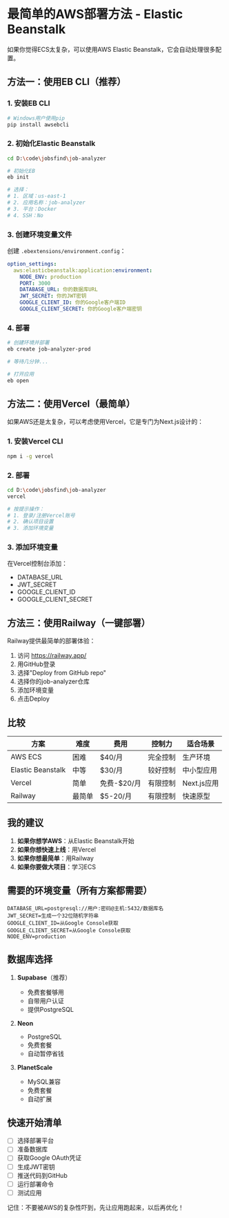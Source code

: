 # 最简单的AWS部署方法 - Elastic Beanstalk

如果你觉得ECS太复杂，可以使用AWS Elastic Beanstalk，它会自动处理很多配置。

## 方法一：使用EB CLI（推荐）

### 1. 安装EB CLI

```bash
# Windows用户使用pip
pip install awsebcli
```

### 2. 初始化Elastic Beanstalk

```bash
cd D:\code\jobsfind\job-analyzer

# 初始化EB
eb init

# 选择：
# 1. 区域：us-east-1
# 2. 应用名称：job-analyzer
# 3. 平台：Docker
# 4. SSH：No
```

### 3. 创建环境变量文件

创建 `.ebextensions/environment.config`：

```yaml
option_settings:
  aws:elasticbeanstalk:application:environment:
    NODE_ENV: production
    PORT: 3000
    DATABASE_URL: 你的数据库URL
    JWT_SECRET: 你的JWT密钥
    GOOGLE_CLIENT_ID: 你的Google客户端ID
    GOOGLE_CLIENT_SECRET: 你的Google客户端密钥
```

### 4. 部署

```bash
# 创建环境并部署
eb create job-analyzer-prod

# 等待几分钟...

# 打开应用
eb open
```

## 方法二：使用Vercel（最简单）

如果AWS还是太复杂，可以考虑使用Vercel，它是专门为Next.js设计的：

### 1. 安装Vercel CLI

```bash
npm i -g vercel
```

### 2. 部署

```bash
cd D:\code\jobsfind\job-analyzer
vercel

# 按提示操作：
# 1. 登录/注册Vercel账号
# 2. 确认项目设置
# 3. 添加环境变量
```

### 3. 添加环境变量

在Vercel控制台添加：
- DATABASE_URL
- JWT_SECRET  
- GOOGLE_CLIENT_ID
- GOOGLE_CLIENT_SECRET

## 方法三：使用Railway（一键部署）

Railway提供最简单的部署体验：

1. 访问 https://railway.app/
2. 用GitHub登录
3. 选择"Deploy from GitHub repo"
4. 选择你的job-analyzer仓库
5. 添加环境变量
6. 点击Deploy

## 比较

| 方案 | 难度 | 费用 | 控制力 | 适合场景 |
|------|------|------|--------|----------|
| AWS ECS | 困难 | $40/月 | 完全控制 | 生产环境 |
| Elastic Beanstalk | 中等 | $30/月 | 较好控制 | 中小型应用 |
| Vercel | 简单 | 免费-$20/月 | 有限控制 | Next.js应用 |
| Railway | 最简单 | $5-20/月 | 有限控制 | 快速原型 |

## 我的建议

1. **如果你想学AWS**：从Elastic Beanstalk开始
2. **如果你想快速上线**：用Vercel
3. **如果你想最简单**：用Railway
4. **如果你要做大项目**：学习ECS

## 需要的环境变量（所有方案都需要）

```env
DATABASE_URL=postgresql://用户:密码@主机:5432/数据库名
JWT_SECRET=生成一个32位随机字符串
GOOGLE_CLIENT_ID=从Google Console获取
GOOGLE_CLIENT_SECRET=从Google Console获取
NODE_ENV=production
```

## 数据库选择

1. **Supabase**（推荐）
   - 免费套餐够用
   - 自带用户认证
   - 提供PostgreSQL

2. **Neon**
   - PostgreSQL
   - 免费套餐
   - 自动暂停省钱

3. **PlanetScale**
   - MySQL兼容
   - 免费套餐
   - 自动扩展

## 快速开始清单

- [ ] 选择部署平台
- [ ] 准备数据库
- [ ] 获取Google OAuth凭证
- [ ] 生成JWT密钥
- [ ] 推送代码到GitHub
- [ ] 运行部署命令
- [ ] 测试应用

记住：不要被AWS的复杂性吓到，先让应用跑起来，以后再优化！